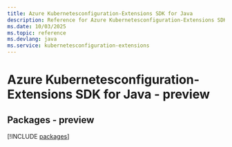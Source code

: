 ```yaml
---
title: Azure Kubernetesconfiguration-Extensions SDK for Java
description: Reference for Azure Kubernetesconfiguration-Extensions SDK for Java
ms.date: 10/03/2025
ms.topic: reference
ms.devlang: java
ms.service: kubernetesconfiguration-extensions
---
```

# Azure Kubernetesconfiguration-Extensions SDK for Java - preview
## Packages - preview
[!INCLUDE [packages](kubernetesconfiguration-extensions-index.md)]